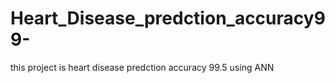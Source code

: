# Heart_Disease_predction_accuracy99-
this project is heart disease predction accuracy 99.5 using ANN
